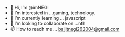 - 👋 Hi, I’m @imNEGI
- 👀 I’m interested in ...gaming, technology.
- 🌱 I’m currently learning ... javascript
- 💞️ I’m looking to collaborate on ...nth
- 📫 How to reach me ... baljitnegi262004@gmail.com

<!---
imNEGI/imNEGI is a ✨ special ✨ repository because its `README.md` (this file) appears on your GitHub profile.
You can click the Preview link to take a look at your changes.
--->
